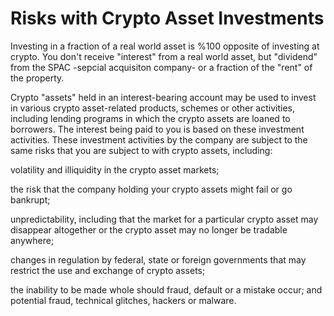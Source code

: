 # Risks with Crypto Asset Investments

Investing in a fraction of a real world asset is %100 opposite of investing at crypto. You don't receive "interest" from a real world asset, but "dividend" from the SPAC -sepcial acquisiton company- or   a fraction of the "rent" of the property.

Crypto "assets" held in an interest-bearing account may be used to invest in various crypto asset-related products, schemes or other activities, including lending programs in which the crypto assets are loaned to borrowers. The interest being paid to you is based on these investment activities. These investment activities by the company are subject to the same risks that you are subject to with crypto assets, including:

volatility and illiquidity in the crypto asset markets;&#x20;

the risk that the company holding your crypto assets might fail or go bankrupt;

&#x20;unpredictability, including that the market for a particular crypto asset may disappear altogether or the crypto asset may no longer be tradable anywhere;

changes in regulation by federal, state or foreign governments that may restrict the use and exchange of crypto assets;&#x20;

the inability to be made whole should fraud, default or a mistake occur; and potential fraud, technical glitches, hackers or malware.
